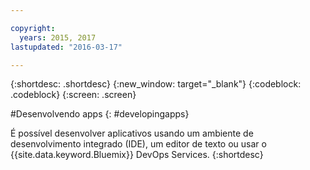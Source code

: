 ```yaml
---

copyright:
  years: 2015, 2017
lastupdated: "2016-03-17"

---
```



{:shortdesc: .shortdesc}
{:new_window: target="_blank"}
{:codeblock: .codeblock}
{:screen: .screen}

#Desenvolvendo apps
{: #developingapps}


É possível desenvolver aplicativos usando um ambiente de desenvolvimento integrado (IDE), um editor de texto ou usar o {{site.data.keyword.Bluemix}} DevOps Services.
{:shortdesc}
